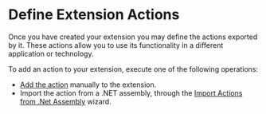# Define Extension Actions

Once you have created your extension you may define the actions exported by it. These actions allow you to use its functionality in a different application or technology.

To add an action to your extension, execute one of the following operations:

* [Add the action](<action-add.md>) manually to the extension.
* Import the action from a .NET assembly, through the [Import Actions from .Net Assembly](<net-assembly-import-action.md>) wizard.
